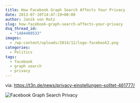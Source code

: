 ```yaml
---
title: How Facebook Graph Search Affects Your Privacy
date: 2013-07-10T14:47:19+00:00
author: Janik von Rotz
slug: how-facebook-graph-search-affects-your-privacy
dsq_thread_id:
  - "1484480533"
images:
  - /wp-content/uploads/2014/12/logo-facebook2.png
categories:
  - Politics
tags:
  - facebook
  - graph search
  - privacy
---
```

via: <a href="https://t3n.de/news/privacy-einstellungen-solltet-461777/">https://t3n.de/news/privacy-einstellungen-solltet-461777/</a>

<!--more-->

![Facebook Graph Search Privacy](/wp-content/uploads/2013/07/Facebook-Graph-Search-916x2908.png)
